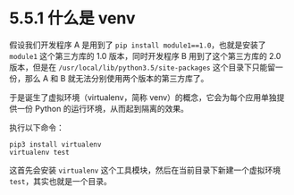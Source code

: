 # 5.5.1 什么是 venv

假设我们开发程序 A 是用到了 `pip install module1==1.0`，也就是安装了 `module1` 这个第三方库的 1.0 版本，同时开发程序 B 用到了这个第三方库的 2.0 版本，但是在 `/usr/local/lib/python3.5/site-packages` 这个目录下只能留一份，那么 A 和 B 就无法分别使用两个版本的第三方库了。

于是诞生了虚拟环境（virtualenv，简称 venv）的概念，它会为每个应用单独提供一份 Python 的运行环境，从而起到隔离的效果。

执行以下命令：

```shell
pip3 install virtualenv
virtualenv test
```

这首先会安装 `virtualenv` 这个工具模块，然后在当前目录下新建一个虚拟环境 `test`，其实也就是一个目录。
